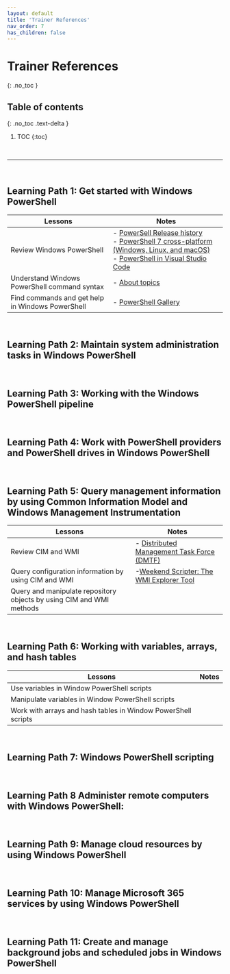```yaml
---
layout: default
title: 'Trainer References'
nav_order: 7
has_children: false
---
```


# Trainer References
{: .no_toc }


## Table of contents
{: .no_toc .text-delta }

1. TOC
{:toc}

<br/>

---

<br/>

## Learning Path 1: Get started with Windows PowerShell


| Lessons | Notes |
| --- | ---
| Review Windows PowerShell | - [PowerSell Release history](https://learn.microsoft.com/en-us/powershell/scripting/install/powershell-support-lifecycle#release-history) <br> - [PowerShell 7 cross-platform (Windows, Linux, and macOS)](https://github.com/PowerShell/PowerShell) <br> - [PowerShell in Visual Studio Code](https://code.visualstudio.com/docs/languages/powershell) |
| Understand Windows PowerShell command syntax | - [About topics](https://learn.microsoft.com/en-us/powershell/module/microsoft.powershell.core/about/about) | 
| Find commands and get help in Windows PowerShell |  - [PowerShell Gallery](https://www.powershellgallery.com/) | 


<br/>

## Learning Path 2: Maintain system administration tasks in Windows PowerShell

<!--
| Lessons | Notes |
| --- | ---
| --- | --- |
-->

<br/>

## Learning Path 3: Working with the Windows PowerShell pipeline

<!--
| Lessons | Notes |
| --- | ---
| --- | --- |
-->

<br/>


## Learning Path 4: Work with PowerShell providers and PowerShell drives in Windows PowerShell

<!--
| Lessons | Notes |
| --- | ---
| --- | --- |
-->

<br/>

## Learning Path 5: Query management information by using Common Information Model and Windows Management Instrumentation


| Lessons | Notes |
| --- | ---
| Review CIM and WMI | - [Distributed Management Task Force (DMTF)](https://www.dmtf.org/) |
| Query configuration information by using CIM and WMI | -[Weekend Scripter: The WMI Explorer Tool](https://devblogs.microsoft.com/scripting/weekend-scripter-the-wmi-explorer-tool/) |
| Query and manipulate repository objects by using CIM and WMI methods |  |



<br/>

## Learning Path 6: Working with variables, arrays, and hash tables

| Lessons | Notes |
| --- | ---
| Use variables in Window PowerShell scripts | | 
| Manipulate variables in Window PowerShell scripts | | 
| Work with arrays and hash tables in Window PowerShell scripts | | 



<br/>

## Learning Path 7: Windows PowerShell scripting

<!--
| Lessons | Notes |
| --- | ---
| --- | --- |
-->


<br/>

## Learning Path 8 Administer remote computers with Windows PowerShell: 
<!--
| Lessons | Notes |
| --- | ---
| --- | --- |
-->



<br/>

## Learning Path 9: Manage cloud resources by using Windows PowerShell

<!--
| Lessons | Notes |
| --- | ---
| --- | --- |
-->


<br/>

## Learning Path 10: Manage Microsoft 365 services by using Windows PowerShell

<!--
| Lessons | Notes |
| --- | ---
| --- | --- |
-->


<br/>

## Learning Path 11: Create and manage background jobs and scheduled jobs in Windows PowerShell

<!--
| Lessons | Notes |
| --- | ---
| --- | --- |
-->


<br/>
